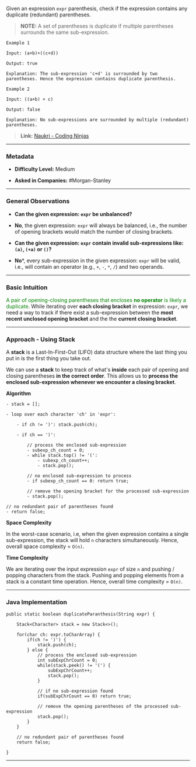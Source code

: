 
Given an expression `expr`  parenthesis, check if the expression contains any duplicate (redundant) parentheses. 

> **NOTE:** A set of parentheses is duplicate if multiple parentheses surrounds the same sub-expression.

```
Example 1

Input: (a+b)+((c+d))

Output: true

Explanation: The sub-expression 'c+d' is surrounded by two parentheses. Hence the expression contains duplicate parenthesis. 

Example 2

Input: ((a+b) + c)

Output: false

Explanation: No sub-expressions are surrounded by multiple (redundant) parentheses.

```

> **Link:** [Naukri - Coding Ninjas](http://codingninjas.com/codestudio/problems/duplicate-parenthesis_2663296?leftPanelTab=1)

---
### Metadata

- **Difficulty Level:** Medium

- **Asked in Companies:** #Morgan-Stanley

---
### General Observations

- **Can the given expression: `expr` be unbalanced?**
- **No**, the given expression: `expr` will always be balanced, i.e., the number of opening brackets would match the number of closing brackets.

- **Can the given expression: `expr` contain invalid sub-expressions like: `(a)`, `(+a)` or `()`?**
- **No***, every sub-expression in the given expression: `expr` will be valid, i.e., will contain an operator (e.g., `+`, `-`, `*`, `/`)  and two operands.

---
### Basic Intuition

<span style="color:green;">A pair of opening-closing parentheses that encloses <strong>no operator</strong> is likely a duplicate</span>. While iterating over **each closing bracket** in expression: `expr`, we need a way to track if there exist a sub-expression between the **most recent unclosed opening bracket** and the the **current closing bracket**.

---
### Approach - Using Stack

A **stack** is a Last-In-First-Out (LIFO) data structure where the last thing you put in is the first thing you take out.

We can use a **stack** to keep track of what's **inside** each pair of opening and closing parentheses **in the correct order**. This allows us to **process the enclosed sub-expression whenever we encounter a closing bracket**.

**Algorithm**

```
- stack = [];

- loop over each character 'ch' in 'expr': 

	- if ch != ')': stack.push(ch);

	- if ch == ')':

		// process the enclosed sub-expression
		- subexp_ch_count = 0;
		- while stack.top() != '(': 
			- subexp_ch_count++;
			- stack.pop();

		// no enclosed sub-expression to process
		- if subexp_ch_count == 0: return true; 

		// remove the opening bracket for the processed sub-expression
		- stack.pop();

// no redundant pair of parentheses found
- return false;
```

**Space Complexity**

In the worst-case scenario, i.e, when the given expression contains a single sub-expression, the stack will hold `n` characters simultaneously. Hence, overall space complexity = `O(n)`. 

**Time Complexity**

We are iterating over the input expression `expr` of size `n` and pushing / popping characters from the stack. Pushing and popping elements from a stack is a constant time operation. Hence, overall time complexity = `O(n)`.

---
### Java Implementation

```
public static boolean duplicateParanthesis(String expr) {

	Stack<Character> stack = new Stack<>();

	for(char ch: expr.toCharArray) {
		if(ch != ')') {
			stack.push(ch);
		} else {
			// process the enclosed sub-expression
			int subExpChrCount = 0;
			while(stack.peek() != '(') {
				subExpChrCount++;
				stack.pop();
			}

			// if no sub-expression found
			if(subExpChrCount == 0) return true;
			
			// remove the opening parentheses of the processed sub-expression
			stack.pop();
		}
	}

	// no redundant pair of parentheses found
	return false;

}
```

---

